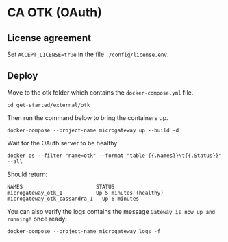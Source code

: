 # CA OTK (OAuth)

## License agreement
Set `ACCEPT_LICENSE=true` in the file `./config/license.env`.

## Deploy
Move to the otk folder which contains the `docker-compose.yml` file.
```
cd get-started/external/otk
```
Then run the command below to bring the containers up.
```
docker-compose --project-name microgateway up --build -d
```

Wait for the OAuth server to be healthy:
```
docker ps --filter "name=otk" --format "table {{.Names}}\t{{.Status}}" --all
```
Should return:
```
NAMES                        STATUS
microgateway_otk_1           Up 5 minutes (healthy)
microgateway_otk_cassandra_1   Up 6 minutes
```

You can also verify the logs contains the message `Gateway is now up and running!`
once ready:
```
docker-compose --project-name microgateway logs -f
```
